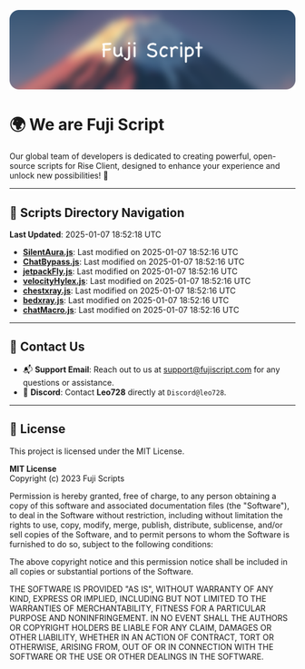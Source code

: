 ![Banner](.github/b.webp)

# 🌍 **We are Fuji Script**

Our global team of developers is dedicated to creating powerful, open-source scripts for Rise Client, designed to enhance your experience and unlock new possibilities! 🌟

---
<!-- SCRIPTS_NAVIGATION_START -->
## 📂 **Scripts Directory Navigation**

**Last Updated**: 2025-01-07 18:52:18 UTC

- **[SilentAura.js](scripts/SilentAura.js)**: Last modified on 2025-01-07 18:52:16 UTC
- **[ChatBypass.js](scripts/ChatBypass.js)**: Last modified on 2025-01-07 18:52:16 UTC
- **[jetpackFly.js](scripts/jetpackFly.js)**: Last modified on 2025-01-07 18:52:16 UTC
- **[velocityHylex.js](scripts/velocityHylex.js)**: Last modified on 2025-01-07 18:52:16 UTC
- **[chestxray.js](scripts/chestxray.js)**: Last modified on 2025-01-07 18:52:16 UTC
- **[bedxray.js](scripts/bedxray.js)**: Last modified on 2025-01-07 18:52:16 UTC
- **[chatMacro.js](scripts/chatMacro.js)**: Last modified on 2025-01-07 18:52:16 UTC

<!-- SCRIPTS_NAVIGATION_END -->

---

## 💬 **Contact Us**  
- 📬 **Support Email**: Reach out to us at [support@fujiscript.com](mailto:support@fujiscript.com) for any questions or assistance.  
- 💬 **Discord**: Contact **Leo728** directly at `Discord@leo728`.

---

## 📜 **License**

This project is licensed under the MIT License.  

**MIT License**  
Copyright (c) 2023 Fuji Scripts  

Permission is hereby granted, free of charge, to any person obtaining a copy of this software and associated documentation files (the "Software"), to deal in the Software without restriction, including without limitation the rights to use, copy, modify, merge, publish, distribute, sublicense, and/or sell copies of the Software, and to permit persons to whom the Software is furnished to do so, subject to the following conditions:  

The above copyright notice and this permission notice shall be included in all copies or substantial portions of the Software.  

THE SOFTWARE IS PROVIDED "AS IS", WITHOUT WARRANTY OF ANY KIND, EXPRESS OR IMPLIED, INCLUDING BUT NOT LIMITED TO THE WARRANTIES OF MERCHANTABILITY, FITNESS FOR A PARTICULAR PURPOSE AND NONINFRINGEMENT. IN NO EVENT SHALL THE AUTHORS OR COPYRIGHT HOLDERS BE LIABLE FOR ANY CLAIM, DAMAGES OR OTHER LIABILITY, WHETHER IN AN ACTION OF CONTRACT, TORT OR OTHERWISE, ARISING FROM, OUT OF OR IN CONNECTION WITH THE SOFTWARE OR THE USE OR OTHER DEALINGS IN THE SOFTWARE.  
